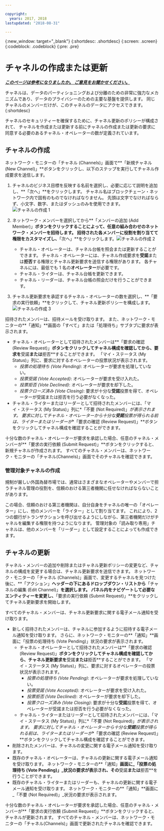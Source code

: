 ```yaml
---

copyright:
  years: 2017, 2018
lastupdated: "2018-08-31"

---
```


{:new_window: target="_blank"}
{:shortdesc: .shortdesc}
{:screen: .screen}
{:codeblock: .codeblock}
{:pre: .pre}

# チャネルの作成または更新


***[このページは参考になりましたか。 ご意見をお聞かせください。](https://www.surveygizmo.com/s3/4501493/IBM-Blockchain-Documentation)***


チャネルは、データのパーティショニングおよび分離のための非常に強力なメカニズムであり、データのプライバシーのための主要な基盤を提供します。 同じチャネルのメンバーだけが、このチャネルのデータにアクセスできます。
{:shortdesc}

チャネルのセキュリティーを確保するために、チャネル更新のポリシーが構成されて、
チャネルを作成または更新する前にチャネルの作成または更新の要求に同意する必要のあるチャネル・オペレーターの数が定義されています。

## チャネルの作成
ネットワーク・モニターの「チャネル (Channels)」画面で**「新規チャネル (New Channel)」**ボタンをクリックし、以下のステップを実行してチャネル作成要求を送信します。
1. チャネルのビジネス目標を反映する名前を選択し、必要に応じて説明を追加し、**「次へ」**をクリックします。 チャネル名はブロックチェーン・ネットワーク内で固有のものでなければなりません。 先頭は文字でなければならず、小文字、数字、またはダッシュのみを使用できます。![チャネルの作成 1](../images/create_channel.png "チャネル・パネルの作成 1")

2. ネットワーク・メンバーを選択してから**「メンバーの追加 (Add Member)」**ボタンをクリックすることによって、任意の組み合わせのネットワーク・メンバーを招待します。 招待された各メンバーに役割を割り当てて権限をカスタマイズし、**「次へ」**をクリックします。![チャネルの作成 2](../images/create_channel_2.png "チャネル・パネルの作成 2")

    * チャネル・オペレーターは、チャネル台帳を照会または更新することができます。 チャネル・オペレーターには、チャネル作成要求を**受諾**または**拒否**する権限とチャネル更新要求を送信する権限があります。 各チャネルには、最低でも 1 名の**オペレーター**が必要です。
    * チャネル・ライターは、チャネル台帳を更新できます。
    * チャネル・リーダーは、チャネル台帳の照会だけを行うことができます。

3. チャネル更新要求を承認するチャネル・オペレーターの数を選択し、**「要求の実行依頼」**をクリックして、チャネル更新ポリシーを構成します。![チャネルの作成 3](../images/create_channel_3.png "チャネル・パネルの作成 3")

招待されたメンバーは、招待メールを受け取ります。 また、ネットワーク・モニターの**「通知」**画面の「すべて」または「処理待ち」サブタブに要求が表示されます。
* チャネル・オペレーターとして招待されたメンバーは**「要求の確認 (Review Request)」**ボタンをクリックしてチャネル構成を確認してから、要求を**受諾**または**拒否**することができます。 「マイ・ステータス (My Status)」列に、要求に対するオペレーターの投票状況が表示されます。
    * _投票の処理待ち (Vote Pending)_: オペレーターが要求を処理していない。
    * _投票受諾 (Vote Accepted)_: オペレーターが要求を受け入れた。
    * _投票拒否 (Vote Declined)_: オペレーターが要求を却下した。
    * _投票クローズ済み (Vote Closing)_: 要求が十分な**受諾**投票を得て、オペレーターが受諾または拒否を行う必要がなくなった。
* チャネル・ライターまたはリーダーとして招待されたメンバーには、「マイ・ステータス (My Status)」列に*「不要 (Not Required)」*が表示されます。 要求に対してチャネル・オペレーターから十分な**受諾**投票が得られる前は、ライターまたはリーダーが**「要求の確認 (Review Request)」**ボタンをクリックしてチャネル構成を確認することができます。

十分な数のチャネル・オペレーターが要求を承認した場合、任意のチャネル・メンバーが**「要求の実行依頼 (Submit Request)」**ボタンをクリックすると、新規チャネルが作成されます。 すべてのチャネル・メンバーは、ネットワーク・モニターの「チャネル(Channels)」画面でそのチャネルを確認できます。

### 管理対象チャネルの作成

規制が厳しい外国為替市場では、通常はさまざまなオペレーターやメンバーで担うチャネル管理の役割を、信頼のおける第三者機関に任せなければならないことがあります。

この場合、信頼のおける第三者機関は、自分自身をチャネルの唯一の「オペレーター」にし、他のメンバーを「ライター」として割り当てます。 これにより、2 つの銀行がトランザクションを呼び出せるようにしながら、第三者機関だけがチャネルを編集する権限を持つようになります。 管理対象の「読み取り専用」チャネルは、他のメンバーを「リーダー」として設定することによっても作成できます。

## チャネルの更新
チャネル・メンバーの追加や削除またはチャネル更新ポリシーの変更など、チャネルの構成を変更する場合は、チャネル更新要求を送信できます。 ネットワーク・モニターの「チャネル (Channels)」画面で、変更するチャネルを見つけた後に、**「アクション」**ヘッダーの下にあるドロップダウン・リストから**「チャネルの編集 (Edit Channel)」**を選択します。 パネル内をナビゲートして必要なエンティティーを変更し、**「要求の実行依頼 (Submit Request)」**をクリックしてチャネル更新要求を開始します。

すべてのチャネル・メンバーは、チャネル更新要求に関する電子メール通知を受け取ります。
* 新しく招待されたメンバーは、チャネルに参加するように招待する電子メール通知を受け取ります。 さらに、ネットワーク・モニターの**「通知」**画面に「投票の処理待ち (Vote Pending)」状況の要求が表示されます。
    * チャネル・オペレーターとして招待されたメンバーは**「要求の確認 (Review Request)」**ボタンをクリックしてチャネル構成を確認してから、チャネル更新要求を**受諾**または**拒否**することができます。  「マイ・ステータス (My Status)」列に、要求に対するオペレーターの投票状況が表示されます。
        * _投票の処理待ち (Vote Pending)_: オペレーターが要求を処理していない。
        * _投票受諾 (Vote Accepted)_: オペレーターが要求を受け入れた。
        * _投票拒否 (Vote Declined)_: オペレーターが要求を却下した。
        * _投票クローズ済み (Vote Closing)_: 要求が十分な**受諾**投票を得て、オペレーターが受諾または拒否を行う必要がなくなった。
    * チャネル・ライターまたはリーダーとして招待されたメンバーには、「マイ・ステータス (My Status)」列に*「不要 (Not Required)」*が表示されます。 要求に対してチャネル・オペレーターから十分な**受諾**投票が得られる前は、ライターまたはリーダーが**「要求の確認 (Review Request)」**ボタンをクリックしてチャネル構成を確認することができます。
* 削除されたメンバーは、チャネルの変更に関する電子メール通知を受け取ります。
* 既存のチャネル・オペレーターは、チャネルの更新に関する電子メール通知を受け取ります。 ネットワーク・モニターの**「通知」**画面に_「投票の処理待ち (Vote Pending)」_状況の要求が表示され、その**受諾**または**拒否**を行うことができます。
* 既存のチャネル・ライターまたはリーダーも、チャネルの更新に関する電子メール通知を受け取ります。 ネットワーク・モニターの**「通知」**画面に_「不要 (Not Required)」_状況の要求が表示されます。

十分な数のチャネル・オペレーターが要求を承認した場合、任意のチャネル・メンバーが**「要求の実行依頼 (Submit Request)」**ボタンをクリックすると、チャネルが更新されます。 すべてのチャネル・メンバーは、ネットワーク・モニターの「チャネル(Channels)」画面で更新されたチャネルを確認できます。

